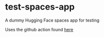# test-spaces-app

A dummy Hugging Face spaces app for testing

Uses the github action found [here](https://github.com/nateraw/spaces-action)
